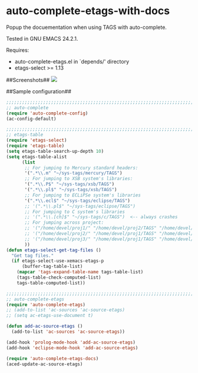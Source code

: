 auto-complete-etags-with-docs
=============================

Popup the docuementation when using TAGS with auto-complete.

Tested in GNU EMACS 24.2.1.

Requires: 
* auto-complete-etags.el in `depends/' directory
* etags-select >= 1.13

##Screenshots##
<img src="https://raw.github.com/nakrakiiya/auto-complete-etags-with-docs/master/screenshots/1.png"/>
	
##Sample configuration##
```el
;;;;;;;;;;;;;;;;;;;;;;;;;;;;;;;;;;;;;;;;;;;;;;;;;;;;;;;;;;;;;;;;;;;;;;;;;;;;;;;;;;;
;; auto-complete
(require 'auto-complete-config)
(ac-config-default)

;;;;;;;;;;;;;;;;;;;;;;;;;;;;;;;;;;;;;;;;;;;;;;;;;;;;;;;;;;;;;;;;;;;;;;;;;;;;;;;;;;;
;; etags-table
(require 'etags-select)
(require 'etags-table)
(setq etags-table-search-up-depth 10)
(setq etags-table-alist
      (list
       ;; For jumping to Mercury standard headers:
       '(".*\\.m" "~/sys-tags/mercury/TAGS")
       ;; For jumping to XSB system's libraries:
       '(".*\\.P$" "~/sys-tags/xsb/TAGS")
       '(".*\\.pl$" "~/sys-tags/xsb/TAGS")
       ;; For jumping to ECLiPSe system's libraries
       '(".*\\.ecl$" "~/sys-tags/eclipse/TAGS")
       ;; '(".*\\.pl$" "~/sys-tags/eclipse/TAGS")
       ;; For jumping to C system's libraries
       ;; '(".*\\.[ch]$" "~/sys-tags/c/TAGS")  <-- always crashes
       ;; For jumping across project:
       ;; '("/home/devel/proj1/" "/home/devel/proj2/TAGS" "/home/devel/proj3/TAGS")
       ;; '("/home/devel/proj2/" "/home/devel/proj1/TAGS" "/home/devel/proj3/TAGS")
       ;; '("/home/devel/proj3/" "/home/devel/proj1/TAGS" "/home/devel/proj2/TAGS")
       ))
(defun etags-select-get-tag-files ()
  "Get tag files."
  (if etags-select-use-xemacs-etags-p
      (buffer-tag-table-list)
    (mapcar 'tags-expand-table-name tags-table-list)
    (tags-table-check-computed-list)
    tags-table-computed-list))

;;;;;;;;;;;;;;;;;;;;;;;;;;;;;;;;;;;;;;;;;;;;;;;;;;;;;;;;;;;;;;;;;;;;;;;;;;;;;;;;;;;
;; auto-complete-etags
(require 'auto-complete-etags)
;; (add-to-list 'ac-sources 'ac-source-etags)
;; (setq ac-etags-use-document t)

(defun add-ac-source-etags ()
  (add-to-list 'ac-sources 'ac-source-etags))

(add-hook 'prolog-mode-hook 'add-ac-source-etags)
(add-hook 'eclipse-mode-hook 'add-ac-source-etags)

(require 'auto-complete-etags-docs)
(aced-update-ac-source-etags)
```